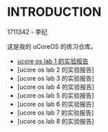 INTRODUCTION
============
1711342 - 李纪


这是我的 uCoreOS 的练习仓库。

- [ucore os lab 1 的实验报告](https://www.notion.so/nku1711342/uCoreOS-Lab1-6b46647f94964b5d980b571dc794137e)
- [ucore os lab 2 的实验报告]
- [ucore os lab 3 的实验报告]
- [ucore os lab 4 的实验报告]
- [ucore os lab 5 的实验报告]
- [ucore os lab 6 的实验报告]
- [ucore os lab 7 的实验报告]
- [ucore os lab 8 的实验报告]
